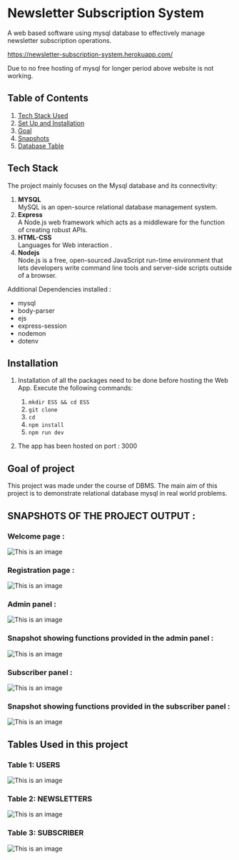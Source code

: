 # Newsletter Subscription System
A web based software using mysql database to effectively manage newsletter subscription operations.


https://newsletter-subscription-system.herokuapp.com/


Due to no free hosting of mysql for longer period above website is not working.
## Table of Contents
1. [Tech Stack Used](#tech-stack)
2. [Set Up and Installation](#installation)
3. [Goal](#goal-of-project)
4. [Snapshots](#snapshots-of-the-project-output)
4. [Database Table](#tables-used-in-this-project)

## Tech Stack
The project mainly focuses on the Mysql database and its connectivity:
1. **MYSQL** <br>
MySQL is an open-source relational database management system.
2. **Express** <br>
A Node.js web framework which acts as a middleware for the function of creating robust APIs.
3. **HTML-CSS**<br>
Languages for Web interaction .
4. **Nodejs**<br>
Node.js is a free, open-sourced JavaScript run-time environment that lets developers write command line tools and server-side scripts outside of a browser.
<p> Additional Dependencies installed :</p>
<ul>
<li>mysql
<li>body-parser
<li>ejs
<li>express-session
<li>nodemon
<li>dotenv
</ul>

## Installation

1. Installation of all the packages need to be done before hosting the Web App. Execute the following commands:
    1. `mkdir ESS && cd ESS`
    2. `git clone `
    3. `cd `
    4. `npm install`
    5. `npm run dev`


2. The app has been hosted on port : 3000 

## Goal of project
This project was made under the course of DBMS. The main aim of this project is to demonstrate relational database mysql in real world problems. 

## SNAPSHOTS OF THE PROJECT OUTPUT :

### Welcome page :
![This is an image](./assets/a.png)
### Registration page :
![This is an image](./assets/b.png)
### Admin panel :
![This is an image](./assets/c.png)
### Snapshot showing functions provided in the admin panel :
![This is an image](./assets/d.png)
### Subscriber panel :
![This is an image](./assets/e.png)
### Snapshot showing functions provided in the subscriber panel :
![This is an image](./assets/f.png)


## Tables Used in this project
### Table 1: USERS
![This is an image](./assets/t1.png)
### Table 2: NEWSLETTERS
![This is an image](./assets/t2.png)
### Table 3: SUBSCRIBER
![This is an image](./assets/t3.png)
